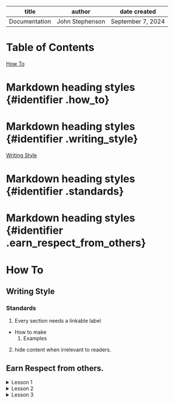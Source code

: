 | title | author | date created
| -------- | ------- | -------|
| Documentation | John Stephenson | September 7, 2024 


<div style="display::none">  

# Table of Contents  
[How To](#how_to)  
# Markdown heading styles {#identifier .how_to}  
# Markdown heading styles {#identifier .writing_style}  
[Writing Style](#writing_style)  
# Markdown heading styles {#identifier .standards}  
# Markdown heading styles {#identifier .earn_respect_from_others}    
</div>  

# How To  

## Writing Style  
### Standards  

1. Every section needs a linkable label 
  * How to make  
    1. Examples   
2. hide content when irrelevant to readers.


## Earn Respect from others.  


<details>
<summary>Lesson 1</summary>

when you see someone looking at their mobile phone, don't interrupt.  
Say something along the lines of: "Excuse me, I hate to change your thought pattern.  I'd like to talk with you when you're free or not as busy.
</details>

<details>  
<summary>Lesson 2</summary>
  
offer to assist any way you can.  Even if it means you send the individual to someone more knowledgeable than you.
</details>  

<details> 
<summary>Lesson 3</summary>
Don't lie.  Not even a little lie.  

you don't know what the other person(s) knows.  

You may get exposed in your own deception.  
</details>

